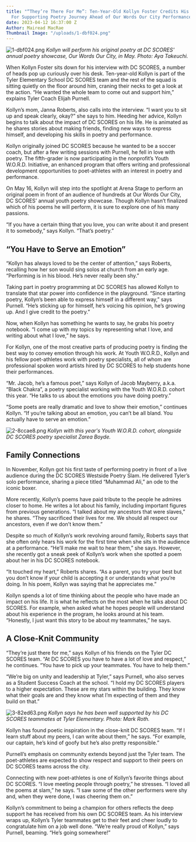 ```yaml
---
title: "“They’re There For Me”: Ten-Year-Old Kollyn Foster Credits His DC SCORES Team
  For Supporting Poetry Journey Ahead of Our Words Our City Performance"
date: 2023-04-12 16:37:00 Z
Author: Mairead MacRae
Thumbnail Image: "/uploads/1-dbf024.png"
---
```


![1-dbf024.png](/uploads/1-dbf024.png)
*Kollyn will perform his original poetry at DC SCORES' annual poetry showcase, Our Words Our City, in May. Photo: Aya Takeuchi.*









 

When Kollyn Foster sits down for his interview with DC SCORES, a number of heads pop up curiously over his desk. Ten-year-old Kollyn is part of the Tyler Elementary School DC SCORES team and the rest of the squad is sitting quietly on the floor around him, craning their necks to get a look at the action. “He wanted the whole team to come out and support him,” explains Tyler Coach Elijah Purnell. 

Kollyn’s mom, Janna Roberts, also calls into the interview. “I want you to sit up and speak clearly, okay?” she says to him. Heeding her advice, Kollyn begins to talk about the impact of DC SCORES on his life. He is animated as he shares stories about making friends, finding new ways to express himself, and developing his skills in poetry and performance. 

Kollyn originally joined DC SCORES because he wanted to be a soccer coach, but after a few writing sessions with Purnell, he fell in love with poetry. The fifth-grader is now participating in the nonprofit’s Youth W.O.R.D. Initiative, an enhanced program that offers writing and professional development opportunities to poet-athletes with an interest in poetry and performance.

On May 16, Kollyn will step into the spotlight at Arena Stage to perform an original poem in front of an audience of hundreds at Our Words Our City, DC SCORES’ annual youth poetry showcase. Though Kollyn hasn’t finalized which of his poems he will perform, it is sure to explore one of his many passions.

“If you have a certain thing that you love, you can write about it and present it to somebody,” says Kollyn. “That’s poetry.”

## “You Have to Serve an Emotion”

“Kollyn has always loved to be the center of attention,” says Roberts, recalling how her son would sing solos at church from an early age. “Performing is in his blood. He’s never really been shy.”

Taking part in poetry programming at DC SCORES has allowed Kollyn to translate that star power into confidence in the playground. “Since starting poetry, Kollyn’s been able to express himself in a different way,” says Purnell. “He’s sticking up for himself, he’s voicing his opinion, he’s growing up. And I give credit to the poetry.”

Now, when Kollyn has something he wants to say, he grabs his poetry notebook. “I come up with my topics by representing what I love, and writing about what I love,” he says. 

For Kollyn, one of the most creative parts of producing poetry is finding the best way to convey emotion through his work. At Youth W.O.R.D., Kollyn and his fellow poet-athletes work with poetry specialists, all of whom are professional spoken word artists hired by DC SCORES to help students hone their performances. 

“Mr. Jacob, he’s a famous poet,” says Kollyn of Jacob Mayberry, a.k.a. “Black Chakra”, a poetry specialist working with the Youth W.O.R.D. cohort this year. “He talks to us about the emotions you have doing poetry.”

“Some poets are really dramatic and love to show their emotion,” continues Kollyn. “If you’re talking about an emotion, you can’t be all bland. You actually have to serve an emotion.”

![2-8ccae8.png](/uploads/2-8ccae8.png)
*Kollyn with this year's Youth W.O.R.D. cohort, alongside DC SCORES poetry specialist Zarea Boyde.*

## Family Connections

In November, Kollyn got his first taste of performing poetry in front of a live audience during the DC SCORES Westside Poetry Slam. He delivered Tyler’s solo performance, sharing a piece titled “Muhammad Ali,” an ode to the iconic boxer.

More recently, Kollyn’s poems have paid tribute to the people he admires closer to home. He writes a lot about his family, including important figures from previous generations. “I talked about my ancestors that were slaves,” he shares. “They sacrificed their lives for me. We should all respect our ancestors, even if we don’t know them.”

Despite so much of Kollyn’s work revolving around family, Roberts says that she often only hears his work for the first time when she sits in the audience at a performance. “He’ll make me wait to hear them,” she says. However, she recently got a sneak peek of Kollyn’s work when she spotted a poem about her in his DC SCORES notebook.

“It touched my heart,” Roberts shares. “As a parent, you try your best but you don’t know if your child is accepting it or understands what you’re doing. In his poem, Kollyn was saying that he appreciates me.”

Kollyn spends a lot of time thinking about the people who have made an impact on his life. It is what he reflects on the most when he talks about DC SCORES. For example, when asked what he hopes people will understand about his experience in the program, he looks around at his team. “Honestly, I just want this story to be about my teammates,” he says. 

## A Close-Knit Community

“They’re just there for me,” says Kollyn of his friends on the Tyler DC SCORES team. “At DC SCORES you have to have a lot of love and respect,” he continues. “You have to pick up your teammates. You have to help them.”

“We’re big on unity and leadership at Tyler,” says Purnell, who also serves as a Student Success Coach at the school. “I hold my DC SCORES players to a higher expectation. These are my stars within the building. They know what their goals are and they know what I’m expecting of them and they build on that.”

![3-82ed63.png](/uploads/3-82ed63.png)
*Kollyn says he has been well supported by his DC SCORES teammates at Tyler Elementary. Photo: Mark Roth.*

Kollyn has found poetic inspiration in the close-knit DC SCORES team. “If I learn stuff about my peers, I can write about them,” he says. “For example, our captain, he’s kind of goofy but he’s also pretty responsible.”

Purnell’s emphasis on community extends beyond just the Tyler team. The poet-athletes are expected to show respect and support to their peers on DC SCORES teams across the city. 

Connecting with new poet-athletes is one of Kollyn’s favorite things about DC SCORES. “I love meeting people through poetry,” he stresses. “I loved all the poems at slam,” he says. “I saw some of the other performers were shy and, when they were done, I was cheering them on.”

Kollyn’s commitment to being a champion for others reflects the deep support he has received from his own DC SCORES team. As his interview wraps up, Kollyn’s Tyler teammates get to their feet and cheer loudly to congratulate him on a job well done. “We’re really proud of Kollyn,” says Purnell, beaming. “He’s going somewhere!”